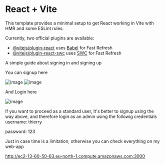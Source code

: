 # React + Vite

This template provides a minimal setup to get React working in Vite with HMR and some ESLint rules.

Currently, two official plugins are available:

- [@vitejs/plugin-react](https://github.com/vitejs/vite-plugin-react/blob/main/packages/plugin-react/README.md) uses [Babel](https://babeljs.io/) for Fast Refresh
- [@vitejs/plugin-react-swc](https://github.com/vitejs/vite-plugin-react-swc) uses [SWC](https://swc.rs/) for Fast Refresh



A simple guide about signing in and signing up

You can signup here

![image](https://github.com/user-attachments/assets/ec1c2982-24bc-4c35-95d1-c31399a58c99)
![image](https://github.com/user-attachments/assets/e0cd171c-3f0d-410c-ae42-edcd5227a998)

And Login here

![image](https://github.com/user-attachments/assets/c29416b6-016f-41eb-af0b-848cbcf60d4e)

If you want to proceed as a standard user, It's better to signup using the way above, and therefore login as an admin using the followig credentials
username: thierry

password: 123

Just in case time is a limitation, otherwise you can check everything on my web-app

http://ec2-13-60-50-63.eu-north-1.compute.amazonaws.com:3000

